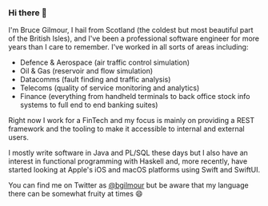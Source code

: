 ### Hi there 👋

I'm Bruce Gilmour, I hail from Scotland (the coldest but most beautiful part of the British Isles), and I've been a professional software engineer for more years than I care to remember. I've worked in all sorts of areas including:

- Defence & Aerospace (air traffic control simulation)
- Oil & Gas (reservoir and flow simulation)
- Datacomms (fault finding and traffic analysis)
- Telecoms (quality of service monitoring and analytics)
- Finance (everything from handheld terminals to back office stock info systems to full end to end banking suites)

Right now I work for a FinTech and my focus is mainly on providing a REST framework and the tooling to make it accessible to internal and external users.

I mostly write software in Java and PL/SQL these days but I also have an interest in functional programming with Haskell and, more recently, have started looking at Apple's iOS and macOS platforms using Swift and SwiftUI.

You can find me on Twitter as [@bgilmour](https://twitter.com/bgilmour) but be aware that my language there can be somewhat fruity at times 😄

<!--
**bgilmour/bgilmour** is a ✨ _special_ ✨ repository because its `README.md` (this file) appears on your GitHub profile.

Here are some ideas to get you started:

- 🔭 I’m currently working on ...
- 🌱 I’m currently learning ...
- 👯 I’m looking to collaborate on ...
- 🤔 I’m looking for help with ...
- 💬 Ask me about ...
- 📫 How to reach me: ...
- 😄 Pronouns: ...
- ⚡ Fun fact: ...
-->
